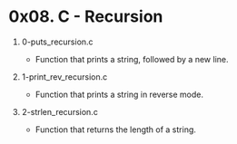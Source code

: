 # 0x08. C - Recursion

1. 0-puts_recursion.c
   - Function that prints a string, followed by a new line.

2. 1-print_rev_recursion.c
   - Function that prints a string in reverse mode.

3. 2-strlen_recursion.c
   - Function that returns the length of a string.

